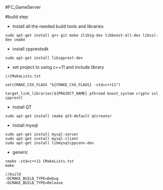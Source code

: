 #FC_GameServer

#build step

- Install all the needed build tools and libraries

```
sudo apt-get install g++ git make zlib1g-dev libboost-all-dev libssl-dev cmake
```

- install cpprestsdk

```
sudo apt-get install libcpprest-dev
```

- set project to using c++11 and include library

```
//CMakeLists.txt

set(CMAKE_CXX_FLAGS "${CMAKE_CXX_FLAGS} -std=c++11")

target_link_libraries(${PROJECT_NAME} pthread boost_system crypto ssl cpprest)
```

- install QT

```
sudo apt-get install cmake qt5-default qtcreator
```

- install mysql
```
sudo apt-get install mysql-server
sudo apt-get install mysql-client
sudo apt-get install libmysqlcppconn-dev 
```

- generic

```
cmake -std=c++11 CMakeLists.txt
make

//build
-DCMAKE_BUILD_TYPE=Debug
-DCMAKE_BUILD_TYPE=Release
```

